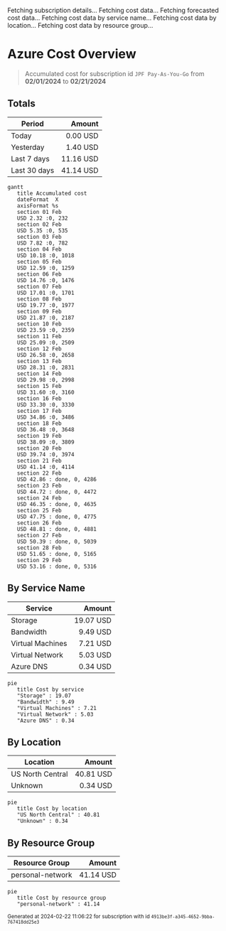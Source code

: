 Fetching subscription details...
Fetching cost data...
Fetching forecasted cost data...
Fetching cost data by service name...
Fetching cost data by location...
Fetching cost data by resource group...
# Azure Cost Overview

> Accumulated cost for subscription id `JPF Pay-As-You-Go` from **02/01/2024** to **02/21/2024**

## Totals

|Period|Amount|
|---|---:|
|Today|0.00 USD|
|Yesterday|1.40 USD|
|Last 7 days|11.16 USD|
|Last 30 days|41.14 USD|

```mermaid
gantt
   title Accumulated cost
   dateFormat  X
   axisFormat %s
   section 01 Feb
   USD 2.32 :0, 232
   section 02 Feb
   USD 5.35 :0, 535
   section 03 Feb
   USD 7.82 :0, 782
   section 04 Feb
   USD 10.18 :0, 1018
   section 05 Feb
   USD 12.59 :0, 1259
   section 06 Feb
   USD 14.76 :0, 1476
   section 07 Feb
   USD 17.01 :0, 1701
   section 08 Feb
   USD 19.77 :0, 1977
   section 09 Feb
   USD 21.87 :0, 2187
   section 10 Feb
   USD 23.59 :0, 2359
   section 11 Feb
   USD 25.09 :0, 2509
   section 12 Feb
   USD 26.58 :0, 2658
   section 13 Feb
   USD 28.31 :0, 2831
   section 14 Feb
   USD 29.98 :0, 2998
   section 15 Feb
   USD 31.60 :0, 3160
   section 16 Feb
   USD 33.30 :0, 3330
   section 17 Feb
   USD 34.86 :0, 3486
   section 18 Feb
   USD 36.48 :0, 3648
   section 19 Feb
   USD 38.09 :0, 3809
   section 20 Feb
   USD 39.74 :0, 3974
   section 21 Feb
   USD 41.14 :0, 4114
   section 22 Feb
   USD 42.86 : done, 0, 4286
   section 23 Feb
   USD 44.72 : done, 0, 4472
   section 24 Feb
   USD 46.35 : done, 0, 4635
   section 25 Feb
   USD 47.75 : done, 0, 4775
   section 26 Feb
   USD 48.81 : done, 0, 4881
   section 27 Feb
   USD 50.39 : done, 0, 5039
   section 28 Feb
   USD 51.65 : done, 0, 5165
   section 29 Feb
   USD 53.16 : done, 0, 5316
```

## By Service Name

|Service|Amount|
|---|---:|
|Storage|19.07 USD|
|Bandwidth|9.49 USD|
|Virtual Machines|7.21 USD|
|Virtual Network|5.03 USD|
|Azure DNS|0.34 USD|

```mermaid
pie
   title Cost by service
   "Storage" : 19.07
   "Bandwidth" : 9.49
   "Virtual Machines" : 7.21
   "Virtual Network" : 5.03
   "Azure DNS" : 0.34
```

## By Location

|Location|Amount|
|---|---:|
|US North Central|40.81 USD|
|Unknown|0.34 USD|

```mermaid
pie
   title Cost by location
   "US North Central" : 40.81
   "Unknown" : 0.34
```

## By Resource Group

|Resource Group|Amount|
|---|---:|
|personal-network|41.14 USD|

```mermaid
pie
   title Cost by resource group
   "personal-network" : 41.14
```

<sup>Generated at 2024-02-22 11:06:22 for subscription with id `4913be3f-a345-4652-9bba-767418dd25e3`</sup>
